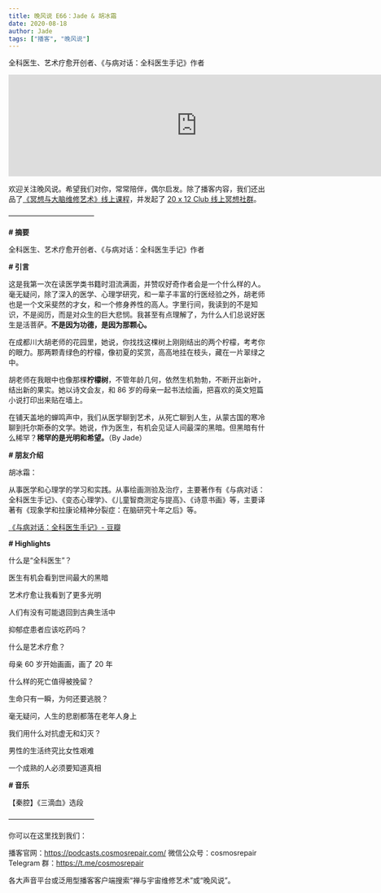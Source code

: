 ```yaml
---
title: 晚风说 E66：Jade & 胡冰霜
date: 2020-08-18
author: Jade
tags: ["播客", "晚风说"]
---
```


全科医生、艺术疗愈开创者、《与病对话：全科医生手记》作者

<!--more-->

<iframe src="https://fireside.fm/player/v2/trfV16OE+wfCeSJpz?theme=light" width="740" height="200" frameborder="0" scrolling="no"></iframe>

欢迎关注晚风说。希望我们对你，常常陪伴，偶尔启发。除了播客内容，我们还出品了[《冥想与大脑维修艺术》线上课程](https://mp.weixin.qq.com/s?__biz=MzA5Nzk4MDMxMg==&mid=2247484680&idx=1&sn=2a5b8f1e1f1c1e6820adf5cc95d997fe&chksm=9099dfffa7ee56e9408aa248731e3e3e502c984ca1e577decc28d66d458f2e93a600dc6d6b40&scene=21#wechat_redirect)，并发起了 [20 x 12 Club 线上冥想社群](https://mp.weixin.qq.com/s?__biz=MzA5Nzk4MDMxMg==&mid=2247484834&idx=1&sn=ebd2c537b12e63baef2e9eaac505c26b&chksm=9099df55a7ee5643ab84485931d52082bbb2a6ee7078bdd536faf2cbbcb7bb22783aeaf13d4b&scene=21#wechat_redirect)。

————————————

**# 摘要**

全科医生、艺术疗愈开创者、《与病对话：全科医生手记》作者

**# 引言**

这是我第一次在读医学类书籍时泪流满面，并赞叹好奇作者会是一个什么样的人。毫无疑问，除了深入的医学、心理学研究，和一辈子丰富的行医经验之外，胡老师也是一个文采斐然的才女，和一个修身养性的高人。字里行间，我读到的不是知识，不是阅历，而是对众生的巨大悲悯。我甚至有点理解了，为什么人们总说好医生是活菩萨。**不是因为功德，是因为那颗心。**

在成都川大胡老师的花园里，她说，你找找这棵树上刚刚结出的两个柠檬，考考你的眼力。那两颗青绿色的柠檬，像初夏的奖赏，高高地挂在枝头，藏在一片翠绿之中。

胡老师在我眼中也像那棵**柠檬树**，不管年龄几何，依然生机勃勃，不断开出新叶，结出新的果实。她以诗文会友，和 86 岁的母亲一起书法绘画，把喜欢的英文短篇小说打印出来贴在墙上。

在铺天盖地的蝉鸣声中，我们从医学聊到艺术，从死亡聊到人生，从蒙古国的寒冷聊到托尔斯泰的文学。她说，作为医生，有机会见证人间最深的黑暗。但黑暗有什么稀罕？**稀罕的是光明和希望。**（By Jade）

**# 朋友介绍**

胡冰霜：

从事医学和心理学的学习和实践。从事绘画测验及治疗，主要著作有《与病对话：全科医生手记》、《变态心理学》、《儿童智商测定与提高》、《诗意书画》等，主要译著有《现象学和拉康论精神分裂症：在脑研究十年之后》等。

[《与病对话：全科医生手记》- 豆瓣](https://book.douban.com/subject/30485206/)

**# Highlights**

什么是“全科医生”？

医生有机会看到世间最大的黑暗

艺术疗愈让我看到了更多光明

人们有没有可能退回到古典生活中

抑郁症患者应该吃药吗？

什么是艺术疗愈？

母亲 60 岁开始画画，画了 20 年

什么样的死亡值得被挽留？

生命只有一瞬，为何还要逃脱？

毫无疑问，人生的悲剧都落在老年人身上

我们用什么对抗虚无和幻灭？

男性的生活终究比女性艰难

一个成熟的人必须要知道真相

**# 音乐**

【秦腔】《三滴血》选段

————————————

你可以在这里找到我们：

播客官网：https://podcasts.cosmosrepair.com/
微信公众号：cosmosrepair
Telegram 群：https://t.me/cosmosrepair

各大声音平台或泛用型播客客户端搜索“禅与宇宙维修艺术”或“晚风说”。